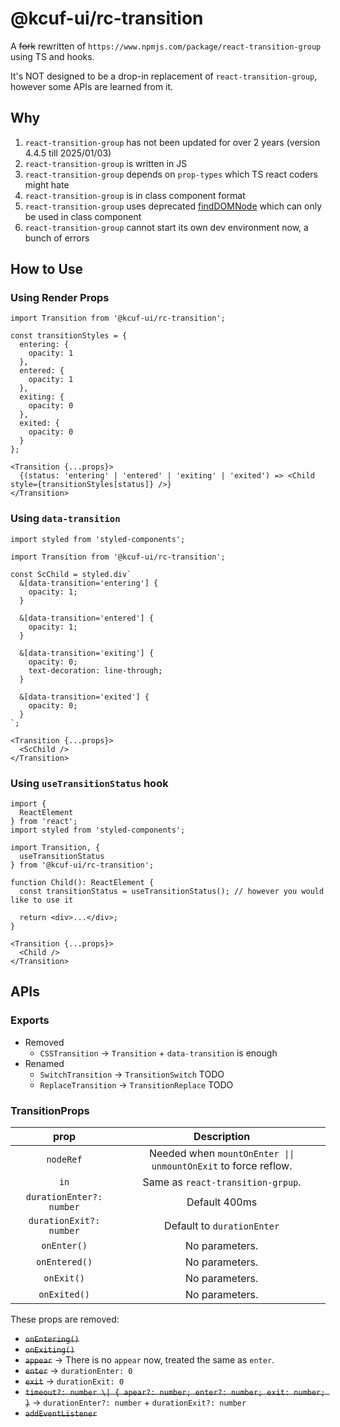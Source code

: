 # @kcuf-ui/rc-transition

A ~~fork~~ rewritten of `https://www.npmjs.com/package/react-transition-group` using TS and hooks.

It's NOT designed to be a drop-in replacement of `react-transition-group`, however some APIs are learned from it.

## Why

1. `react-transition-group` has not been updated for over 2 years (version 4.4.5 till 2025/01/03)
2. `react-transition-group` is written in JS
3. `react-transition-group` depends on `prop-types` which TS react coders might hate
4. `react-transition-group` is in class component format
5. `react-transition-group` uses deprecated [findDOMNode](https://legacy.reactjs.org/docs/react-dom.html) which can only be used in class component
6. `react-transition-group` cannot start its own dev environment now, a bunch of errors

## How to Use

### Using Render Props

```tsx
import Transition from '@kcuf-ui/rc-transition';

const transitionStyles = {
  entering: {
    opacity: 1
  },
  entered: {
    opacity: 1
  },
  exiting: {
    opacity: 0
  },
  exited: {
    opacity: 0
  }
};

<Transition {...props}>
  {(status: 'entering' | 'entered' | 'exiting' | 'exited') => <Child style={transitionStyles[status]} />}
</Transition>
```

### Using `data-transition`

```tsx
import styled from 'styled-components';

import Transition from '@kcuf-ui/rc-transition';

const ScChild = styled.div`
  &[data-transition='entering'] {
    opacity: 1;
  }
  
  &[data-transition='entered'] {
    opacity: 1;
  }
  
  &[data-transition='exiting'] {
    opacity: 0;
    text-decoration: line-through;
  }
  
  &[data-transition='exited'] {
    opacity: 0;
  }
`;

<Transition {...props}>
  <ScChild />
</Transition>
```

### Using `useTransitionStatus` hook

```tsx
import {
  ReactElement
} from 'react';
import styled from 'styled-components';

import Transition, {
  useTransitionStatus
} from '@kcuf-ui/rc-transition';

function Child(): ReactElement {
  const transitionStatus = useTransitionStatus(); // however you would like to use it
  
  return <div>...</div>;
}

<Transition {...props}>
  <Child />
</Transition>
```

## APIs

### Exports

* Removed
  + `CSSTransition` → `Transition` + `data-transition` is enough
* Renamed
  + `SwitchTransition` → `TransitionSwitch` TODO
  + `ReplaceTransition` → `TransitionReplace` TODO

### TransitionProps

| prop | Description |
| :---: | :---: |
| `nodeRef` | Needed when `mountOnEnter \|\| unmountOnExit` to force reflow. |
| `in` | Same as `react-transition-grpup`. |
| `durationEnter?: number` | Default 400ms |
| `durationExit?: number` | Default to `durationEnter` |
| `onEnter()` | No parameters. |
| `onEntered()` | No parameters. |
| `onExit()` | No parameters. |
| `onExited()` | No parameters. |

These props are removed:

* ~~`onEntering()`~~
* ~~`onExiting()`~~
* ~~`appear`~~ → There is no `appear` now, treated the same as `enter`.
* ~~`enter`~~ → `durationEnter: 0`
* ~~`exit`~~ → `durationExit: 0`
* ~~`timeout?: number \| { apear?: number; enter?: number; exit: number; }`~~ → `durationEnter?: number` + `durationExit?: number`
* ~~`addEventListener`~~